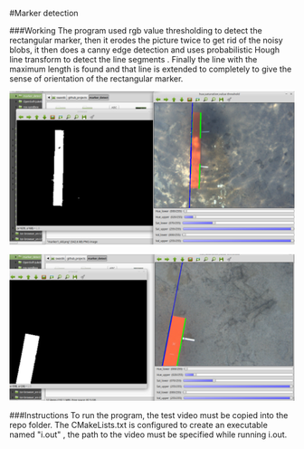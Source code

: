 #Marker detection

###Working
The program used rgb value thresholding to detect the rectangular marker, then it erodes the picture twice to get rid of the noisy blobs, it then does a canny edge detection and uses probabilistic Hough line transform to detect the line segments . Finally the line with the maximum length is found and that line is extended to completely to give the sense of orientation  of the rectangular marker.

![alt tag](marker1.png)

![alt tag](marker2.png)

###Instructions
To run the program, the test video must be copied into the repo folder. The CMakeLists.txt is configured to create an executable named "i.out" , the path to the video must be specified while running i.out.